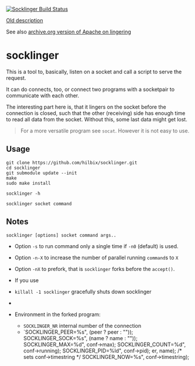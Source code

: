 [![Socklinger Build Status](https://api.cirrus-ci.com/github/hilbix/socklinger.svg)](https://cirrus-ci.com/github/hilbix/socklinger/)

[Old description](DESCRIPTION)

See also [archive.org version of Apache on lingering](http://web.archive.org/web/19970615083850/http://www.apache.org:80/docs/misc/fin_wait_2.html)

# socklinger

This is a tool to, basically, listen on a socket and call a script to serve the request.

It can do connects, too, or connect two programs with a socketpair to communicate with each other.

The interesting part here is, that it lingers on the socket before the connection is closed,
such that the other (receiving) side has enough time to read all data from the socket.
Without this, some last data might get lost.

> For a more versatile program see `socat`.
> However it is not easy to use.

## Usage

	git clone https://github.com/hilbix/socklinger.git
	cd socklinger
	git submodule update --init
	make
	sudo make install

	socklinger -h

	socklinger socket command

## Notes

`socklinger [options] socket command args..`

- Option `-s` to run command only a single time if `-n0` (default) is used.
- Option `-n-X` to increase the number of parallel running `command`s to `X`
- Option `-nX` to prefork, that is `socklinger` forks before the `accept()`.
- If you use

- `killall -1 socklinger` gracefully shuts down socklinger
- 
- Environment in the forked program:
  - `SOCKLINGER_NR` internal number of the connection
  - `SOCKLINGER_PEER=%s", (peer ? peer : ""));
  SOCKLINGER_SOCK=%s", (name ? name : ""));
  SOCKLINGER_MAX=%d", conf->max);
  SOCKLINGER_COUNT=%d", conf->running);
  SOCKLINGER_PID=%ld", conf->pid);
  er, name);   /* sets conf->timestring        */
  SOCKLINGER_NOW=%s", conf->timestring);

